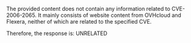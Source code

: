 The provided content does not contain any information related to CVE-2006-2065. It mainly consists of website content from OVHcloud and Flexera, neither of which are related to the specified CVE.

Therefore, the response is: UNRELATED